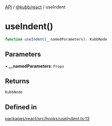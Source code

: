 [API](../../../packages.md) / [@kubb/react](../index.md) / useIndent

# useIndent()

```ts
function useIndent(__namedParameters): KubbNode
```

## Parameters

• **\_\_namedParameters**: `Props`

## Returns

`KubbNode`

## Defined in

[packages/react/src/hooks/useIndent.ts:13](https://github.com/kubb-project/kubb/blob/dcebbafbee668a7722775212bce85eec29e39573/packages/react/src/hooks/useIndent.ts#L13)
